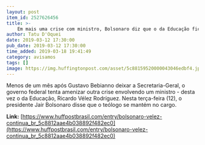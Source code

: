 ```yaml
---
layout: post
item_id: 2527626456
title: >-
    Em mais uma crise com ministro, Bolsonaro diz que o da Educação fica
author: Tatu D'Oquei
date: 2019-03-12 17:30:00
pub_date: 2019-03-12 17:30:00
time_added: 2019-03-18 19:41:49
category: avisamos
tags: []
image: https://img.huffingtonpost.com/asset/5c88159520000043046edbf4.jpeg?cache=UnCnEYwThz&ops=1200_630
---
```


Menos de um mês após Gustavo Bebianno deixar a Secretaria-Geral, o governo federal tenta amenizar outra crise envolvendo um ministro - desta vez o da Educação, Ricardo Vélez Rodríguez. Nesta terça-feira (12), o presidente Jair Bolsonaro disse que o teólogo se mantém no cargo.

**Link:** [https://www.huffpostbrasil.com/entry/bolsonaro-velez-continua_br_5c8812aae4b038892f482ec0](https://www.huffpostbrasil.com/entry/bolsonaro-velez-continua_br_5c8812aae4b038892f482ec0)

